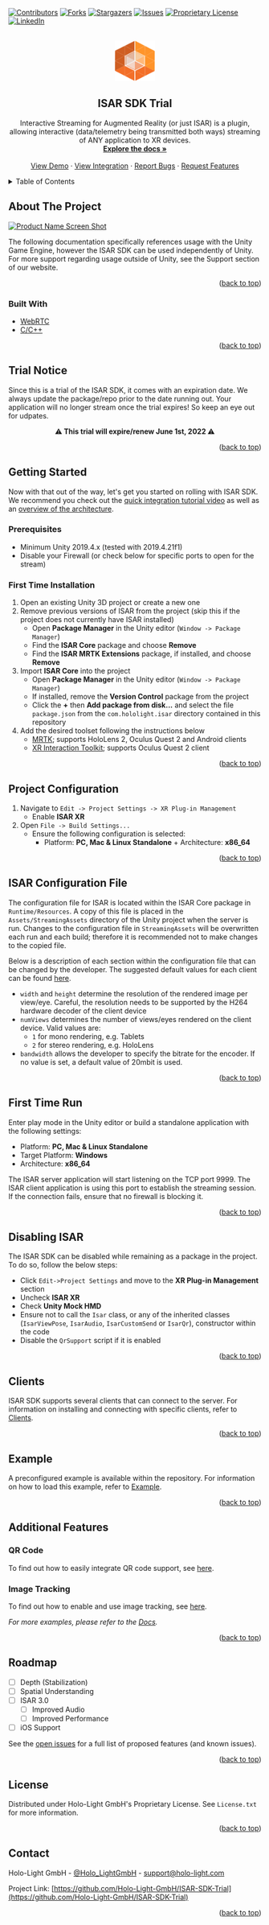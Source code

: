 <div id="top"></div>

<!-- PROJECT SHIELDS -->
<!--
*** I'm using markdown "reference style" links for readability.
*** Reference links are enclosed in brackets [ ] instead of parentheses ( ).
*** See the bottom of this document for the declaration of the reference variables
*** for contributors-url, forks-url, etc. This is an optional, concise syntax you may use.
*** https://www.markdownguide.org/basic-syntax/#reference-style-links
-->
[![Contributors][contributors-shield]][contributors-url]
[![Forks][forks-shield]][forks-url]
[![Stargazers][stars-shield]][stars-url]
[![Issues][issues-shield]][issues-url]
[![Proprietary License][license-shield]][license-url]
[![LinkedIn][linkedin-shield]][linkedin-url]



<!-- PROJECT LOGO -->
<br />
<div align="center">
  <a href="https://github.com/Holo-Light-GmbH/ISAR-SDK-Trial">
    <img src="./Docs/images/ISAR_Icon.png" alt="Logo" width="80" height="80">
  </a>

<h2 align="center">ISAR SDK Trial</h2>

  <p align="center">
    Interactive Streaming for Augmented Reality (or just ISAR) is a plugin, allowing interactive (data/telemetry being transmitted both ways) streaming of ANY application to XR devices.
    <br />
    <a href="https://github.com/Holo-Light-GmbH/ISAR-SDK-Trial/tree/main/Docs"><strong>Explore the docs »</strong></a>
    <br />
    <br />
    <a href="https://youtu.be/pddfBpwvFPI?t=542">View Demo</a>
    ·
    <a href="https://www.youtube.com/watch?v=-CKM4XonzI0">View Integration</a>
    ·
    <a href="https://github.com/Holo-Light-GmbH/ISAR-SDK-Trial/issues">Report Bugs</a>
    ·
    <a href="https://github.com/Holo-Light-GmbH/ISAR-SDK-Trial/issues">Request Features</a>
  </p>
</div>



<!-- TABLE OF CONTENTS -->
<details>
  <summary>Table of Contents</summary>
  <ol>
    <li>
      <a href="#about-the-project">About The Project</a>
      <ul>
        <li><a href="#built-with">Built With</a></li>
      </ul>
    </li>
    <li>
      <a href="#getting-started">Getting Started</a>
      <ul>
        <li><a href="#prerequisites">Prerequisites</a></li>
        <li><a href="#installation">Installation</a></li>
      </ul>
    </li>
    <li><a href="#usage">Usage</a></li>
    <li><a href="#roadmap">Roadmap</a></li>
    <li><a href="#contributing">Contributing</a></li>
    <li><a href="#license">License</a></li>
    <li><a href="#contact">Contact</a></li>
    <li><a href="#acknowledgments">Acknowledgments</a></li>
  </ol>
</details>



<!-- ABOUT THE PROJECT -->
## About The Project

[![Product Name Screen Shot][product-screenshot]](https://holo-light.com/products/isar-sdk/)

The following documentation specifically references usage with the Unity Game Engine, however the ISAR SDK can be used independently of Unity. For more support regarding usage outside of Unity, see the Support section of our website. 

<p align="right">(<a href="#top">back to top</a>)</p>

### Built With

* [WebRTC](https://webrtc.org/)
* [C/C++](https://docs.microsoft.com/en-us/cpp/?view=msvc-170)

<p align="right">(<a href="#top">back to top</a>)</p>

<!-- TRIAL NOTICE -->
## Trial Notice

Since this is a trial of the ISAR SDK, it comes with an expiration date. We always update the package/repo prior to the date running out. Your application will no longer stream once the trial expires! So keep an eye out for udpates.

<center>⚠️<strong> This trial will expire/renew June 1st, 2022 </strong> ⚠️</center>

<p align="right">(<a href="#top">back to top</a>)</p>



<!-- GETTING STARTED -->
## Getting Started

Now with that out of the way, let's get you started on rolling with ISAR SDK. We recommend you check out the [quick integration tutorial video](https://www.youtube.com/watch?v=-CKM4XonzI0) as well as an [overview of the architecture](https://youtu.be/pddfBpwvFPI).

### Prerequisites

* Minimum Unity 2019.4.x (tested with 2019.4.21f1)
* Disable your Firewall (or check below for specific ports to open for the stream)

### First Time Installation

1. Open an existing Unity 3D project or create a new one
2. Remove previous versions of ISAR from the project (skip this if the project does not currently have ISAR installed)
    - Open **Package Manager** in the Unity editor (`Window -> Package Manager`)
    - Find the **ISAR Core** package and choose **Remove**
    - Find the **ISAR MRTK Extensions** package, if installed, and choose **Remove**
3. Import **ISAR Core** into the project
    - Open **Package Manager** in the Unity editor (`Window -> Package Manager`)
    - If installed, remove the **Version Control** package from the project
    - Click the **+** then **Add package from disk...** and select the file `package.json` from the `com.hololight.isar` directory contained in this repository
4. Add the desired toolset following the instructions below
    - [MRTK](./Docs/mrtkextension.md); supports HoloLens 2, Oculus Quest 2 and Android clients
    - [XR Interaction Toolkit](./Docs/xrInteractionToolkit.md); supports Oculus Quest 2 client

<p align="right">(<a href="#top">back to top</a>)</p>



<!-- Project Config -->
## Project Configuration

1. Navigate to `Edit -> Project Settings -> XR Plug-in Management`
    - Enable **ISAR XR**
2. Open `File -> Build Settings...`
    - Ensure the following configuration is selected:
        - Platform: **PC, Mac & Linux Standalone** + Architecture: **x86_64**

<p align="right">(<a href="#top">back to top</a>)</p>

<!-- Project File -->
## ISAR Configuration File

The configuration file for ISAR is located within the ISAR Core package in `Runtime/Resources`. A copy of this file is placed in the `Assets/StreamingAssets` directory of the Unity project when the server is run. Changes to the configuration file in `StreamingAssets` will be overwritten each run and each build; therefore it is recommended not to make changes to the copied file.

Below is a description of each section within the configuration file that can be changed by the developer. The suggested default values for each client can be found [here](./Docs/clients.md).

- `width` and `height` determine the resolution of the rendered image per view/eye. Careful, the resolution needs to be supported by the H264 hardware decoder of the client device
- `numViews` determines the number of views/eyes rendered on the client device. Valid values are:
    - `1` for mono rendering, e.g. Tablets
    - `2` for stereo rendering, e.g. HoloLens
- `bandwidth` allows the developer to specify the bitrate for the encoder. If no value is set, a default value of 20mbit is used.

<p align="right">(<a href="#top">back to top</a>)</p>

<!-- First Run -->
## First Time Run

Enter play mode in the Unity editor or build a standalone application with the following settings:

- Platform: **PC, Mac & Linux Standalone**
- Target Platform: **Windows**
- Architecture: **x86_64**

The ISAR server application will start listening on the TCP port 9999. The ISAR client application is using this port to establish the streaming session. If the connection fails, ensure that no firewall is blocking it.

<p align="right">(<a href="#top">back to top</a>)</p>

<!-- Disable ISAR -->
## Disabling ISAR

The ISAR SDK can be disabled while remaining as a package in the project. To do so, follow the below steps:

- Click `Edit->Project Settings` and move to the **XR Plug-in Management** section
- Uncheck **ISAR XR**
- Check **Unity Mock HMD**
- Ensure not to call the `Isar` class, or any of the inherited classes (`IsarViewPose`, `IsarAudio`, `IsarCustomSend` or `IsarQr`), constructor within the code
- Disable the `QrSupport` script if it is enabled

<p align="right">(<a href="#top">back to top</a>)</p>

<!-- Clients -->
## Clients

ISAR SDK supports several clients that can connect to the server. For information on installing and connecting with specific clients, refer to [Clients](./Docs/clients.md).

<p align="right">(<a href="#top">back to top</a>)</p>

<!-- Examples live here -->
## Example

A preconfigured example is available within the repository. For information on how to load this example, refer to [Example](./Docs/example.md).

<p align="right">(<a href="#top">back to top</a>)</p>

<!-- Add. Features -->
## Additional Features

<!-- QR Codes -->
### QR Code

To find out how to easily integrate QR code support, see [here](./Docs/qrcode.md).

<!-- Image Tracking -->
### Image Tracking

To find out how to enable and use image tracking, see [here](./Docs/imagetracking.md).

_For more examples, please refer to the [Docs](./Docs/)._

<p align="right">(<a href="#top">back to top</a>)</p>

<!-- ROADMAP -->
## Roadmap

- [ ] Depth (Stabilization)
- [ ] Spatial Understanding
- [ ] ISAR 3.0
    - [ ] Improved Audio
    - [ ] Improved Performance
- [ ] iOS Support

See the [open issues](https://github.com/Holo-Light-GmbH/ISAR-SDK-Trial/issues) for a full list of proposed features (and known issues).

<p align="right">(<a href="#top">back to top</a>)</p>

<!-- LICENSE -->
## License

Distributed under Holo-Light GmbH's Proprietary License. See `License.txt` for more information.

<p align="right">(<a href="#top">back to top</a>)</p>



<!-- CONTACT -->
## Contact

Holo-Light GmbH - [@Holo_LightGmbH](https://twitter.com/Holo_LightGmbH) - support@holo-light.com

Project Link: [https://github.com/Holo-Light-GmbH/ISAR-SDK-Trial](https://github.com/Holo-Light-GmbH/ISAR-SDK-Trial)

<p align="right">(<a href="#top">back to top</a>)</p>



<!-- ACKNOWLEDGMENTS -->
<!-- ## Acknowledgments

* []()
* []()
* []()

<p align="right">(<a href="#top">back to top</a>)</p> -->



<!-- MARKDOWN LINKS & IMAGES -->
<!-- https://www.markdownguide.org/basic-syntax/#reference-style-links -->
[contributors-shield]: https://img.shields.io/github/contributors/Holo-Light-GmbH/ISAR-SDK-Trial.svg?style=for-the-badge
[contributors-url]: https://github.com/Holo-Light-GmbH/ISAR-SDK-Trial/graphs/contributors
[forks-shield]: https://img.shields.io/github/forks/Holo-Light-GmbH/ISAR-SDK-Trial.svg?style=for-the-badge
[forks-url]: https://github.com/Holo-Light-GmbH/ISAR-SDK-Trial/network/members
[stars-shield]: https://img.shields.io/github/stars/Holo-Light-GmbH/ISAR-SDK-Trial.svg?style=for-the-badge
[stars-url]: https://github.com/Holo-Light-GmbH/ISAR-SDK-Trial/stargazers
[issues-shield]: https://img.shields.io/github/issues/Holo-Light-GmbH/ISAR-SDK-Trial.svg?style=for-the-badge
[issues-url]: https://github.com/Holo-Light-GmbH/ISAR-SDK-Trial/issues
[license-shield]: https://img.shields.io/github/license/Holo-Light-GmbH/ISAR-SDK-Trial.svg?style=for-the-badge
[license-url]: https://github.com/Holo-Light-GmbH/ISAR-SDK-Trial/blob/main/Licenses/LICENSE.md
[linkedin-shield]: https://img.shields.io/badge/-LinkedIn-black.svg?style=for-the-badge&logo=linkedin&colorB=555
[linkedin-url]: https://www.linkedin.com/company/hololightgmbh
[product-screenshot]: https://github.com/Holo-Light-GmbH/ISAR-SDK-Trial/blob/main/Docs/images/ISAR_Architecture.png


